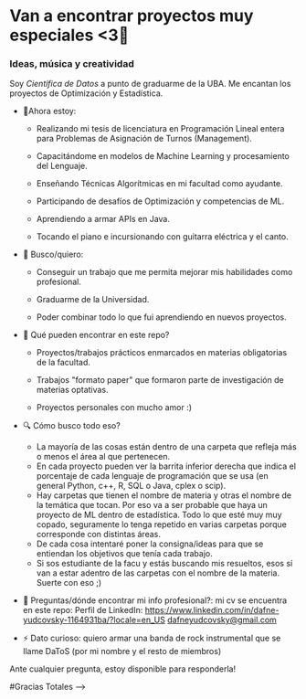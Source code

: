 # Van a encontrar proyectos muy especiales <3👋
### Ideas, música y creatividad

Soy *Científica de Datos* a punto de graduarme de la UBA. Me encantan los proyectos de Optimización y Estadística. 

- 🌱Ahora estoy:

  - Realizando mi tesis de licenciatura en Programación Lineal entera para Problemas de Asignación de Turnos (Management).
  
  - Capacitándome en modelos de Machine Learning y procesamiento del Lenguaje.
  
  - Enseñando Técnicas Algorítmicas en mi facultad como ayudante.
  
  - Participando de desafíos de Optimización y competencias de ML.
  - Aprendiendo a armar APIs en Java.
  - Tocando el piano e incursionando con guitarra eléctrica y el canto.

  
- 🔭 Busco/quiero:

  - Conseguir un trabajo que me permita mejorar mis habilidades como profesional.
  
  - Graduarme de la Universidad.

  - Poder combinar todo lo que fui aprendiendo en nuevos proyectos.

	 
- 🤔 Qué pueden encontrar en este repo?

  - Proyectos/trabajos prácticos enmarcados en materias obligatorias de la facultad.
  
  - Trabajos "formato paper" que formaron parte de investigación de materias optativas.

  - Proyectos personales con mucho amor :)

- 🔍 Cómo busco todo eso?

  - La mayoría de las cosas están dentro de una carpeta que refleja más o menos el área al que pertenecen.
  - En cada proyecto pueden ver la barrita inferior derecha que indica el porcentaje de cada lenguaje de programación que se usa (en general Python, c++, R, SQL o Java, cplex o scip).
  - Hay carpetas que tienen el nombre de materia y otras el nombre de la temática que tocan. Por eso va a ser probable que haya un proyecto de ML dentro de estadística. Todo lo que esté muy muy copado, seguramente lo tenga repetido en varias carpetas porque corresponde con distintas áreas.
  - De cada cosa intentaré poner la consigna/ideas para que se entiendan los objetivos que tenía cada trabajo.
  - Si sos estudiante de la facu y estás buscando mis resueltos, esos sí van a estar adentro de las carpetas con el nombre de la materia. Suerte con eso ;)

- 💬 Preguntas/dónde encontrar mi info profesional?: mi cv se encuentra en este repo:
      Perfil de LinkedIn: https://www.linkedin.com/in/dafne-yudcovsky-1164931ba/?locale=en_US
      dafneyudcovsky@gmail.com
  
- ⚡ Dato curioso: quiero armar una banda de rock instrumental que se llame DaToS (por mi nombre y el resto de miembros)

Ante cualquier pregunta, estoy disponible para responderla! 

#Gracias Totales
-->
